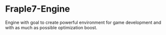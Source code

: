 # Fraple7-Engine
Engine with goal to create powerful environment for game development and with as much as possible optimization boost.
